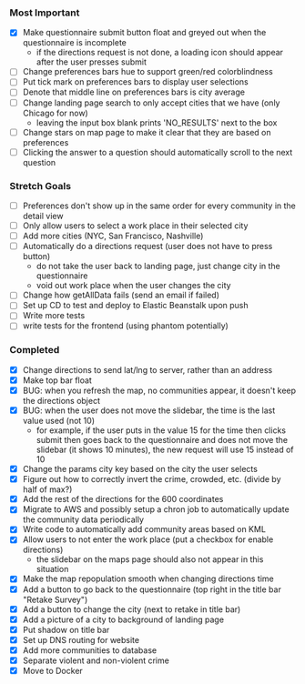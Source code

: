 ### Most Important
- [x] Make questionnaire submit button float and greyed out when the questionnaire is incomplete
  - if the directions request is not done, a loading icon should appear after the user presses submit
- [ ] Change preferences bars hue to support green/red colorblindness
- [ ] Put tick mark on preferences bars to display user selections
- [ ] Denote that middle line on preferences bars is city average
- [ ] Change landing page search to only accept cities that we have (only Chicago for now)
  - leaving the input box blank prints 'NO_RESULTS' next to the box
- [ ] Change stars on map page to make it clear that they are based on preferences
- [ ] Clicking the answer to a question should automatically scroll to the next question

### Stretch Goals
- [ ] Preferences don't show up in the same order for every community in the detail view
- [ ] Only allow users to select a work place in their selected city
- [ ] Add more cities (NYC, San Francisco, Nashville)
- [ ] Automatically do a directions request (user does not have to press button)
  - do not take the user back to landing page, just change city in the questionnaire
  - void out work place when the user changes the city
- [ ] Change how getAllData fails (send an email if failed)
- [ ] Set up CD to test and deploy to Elastic Beanstalk upon push
- [ ] Write more tests
- [ ] write tests for the frontend (using phantom potentially)

### Completed
- [x] Change directions to send lat/lng to server, rather than an address
- [x] Make top bar float
- [x] BUG: when you refresh the map, no communities appear, it doesn't keep the directions object
- [x] BUG: when the user does not move the slidebar, the time is the last value used (not 10)
  - for example, if the user puts in the value 15 for the time then clicks submit then goes back to the questionnaire
  and does not move the slidebar (it shows 10 minutes), the new request will use 15 instead of 10
- [x] Change the params city key based on the city the user selects
- [x] Figure out how to correctly invert the crime, crowded, etc. (divide by half of max?)
- [x] Add the rest of the directions for the 600 coordinates
- [x] Migrate to AWS and possibly setup a chron job to automatically update the community data periodically
- [x] Write code to automatically add community areas based on KML
- [x] Allow users to not enter the work place (put a checkbox for enable directions)
  - the slidebar on the maps page should also not appear in this situation
- [x] Make the map repopulation smooth when changing directions time
- [x] Add a button to go back to the questionnaire (top right in the title bar "Retake Survey")
- [x] Add a button to change the city (next to retake in title bar)
- [x] Add a picture of a city to background of landing page
- [x] Put shadow on title bar
- [x] Set up DNS routing for website
- [x] Add more communities to database
- [x] Separate violent and non-violent crime
- [x] Move to Docker
